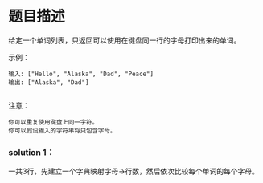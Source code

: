 # 题目描述
给定一个单词列表，只返回可以使用在键盘同一行的字母打印出来的单词。
 

示例：

    输入: ["Hello", "Alaska", "Dad", "Peace"]
    输出: ["Alaska", "Dad"]
     
注意：

    你可以重复使用键盘上同一字符。
    你可以假设输入的字符串将只包含字母。

### solution 1：
一共3行，先建立一个字典映射字母->行数，然后依次比较每个单词的每个字母。